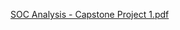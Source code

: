 [SOC Analysis - Capstone Project 1.pdf](https://github.com/user-attachments/files/20067369/SOC.Analysis.-.Capstone.Project.1.pdf)
